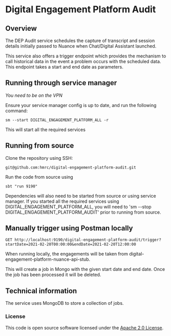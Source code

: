 # Digital Engagement Platform Audit

## Overview

The DEP Audit service schedules the capture of transcript and session details initially passed to 
Nuance when Chat/Digital Assistant launched.

This service also offers a trigger endpoint which provides the mechanism to call historical data
in the event a problem occurs with the scheduled data. This endpoint takes a start and end date as parameters.


## Running through service manager

*You need to be on the VPN*

Ensure your service manager config is up to date, and run the following command:

`sm --start DIGITAL_ENGAGEMENT_PLATFORM_ALL -r`

This will start all the required services

## Running from source
Clone the repository using SSH:

`git@github.com:hmrc/digital-engagement-platform-audit.git`

Run the code from source using

`sbt "run 9190"`

Dependencies will also need to be started from source or using service manager. If you started all the required services using DIGITAL_ENGAGEMENT_PLATFORM_ALL, 
you will need to 'sm --stop DIGITAL_ENGAGEMENT_PLATFORM_AUDIT' prior to running from source.

## Manually trigger using Postman locally

`GET http://localhost:9190/digital-engagement-platform-audit/trigger?startDate=2021-02-20T00:00:00&endDate=2021-02-20T12:00:00`

When running locally, the engagements will be taken from digital-engagement-platform-nuance-api-stub.

This will create a job in Mongo with the given start date and end date. Once the job has been processed it will be deleted.


## Technical information

The service uses MongoDB to store a collection of jobs.


### License

This code is open source software licensed under the [Apache 2.0 License]("http://www.apache.org/licenses/LICENSE-2.0.html").
